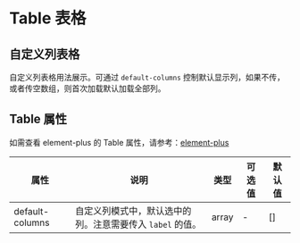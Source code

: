# Table 表格

## 自定义列表格

自定义列表格用法展示。可通过  `default-columns` 控制默认显示列，如果不传，或者传空数组，则首次加载默认加载全部列。

<xw-demo
    demo-height="550px"
    source-code="element-plus:::table/table-custom-columns"
/>

## Table 属性

如需查看 element-plus 的 Table 属性，请参考：[element-plus](https://element-plus.org/zh-CN/component/table.html#table-%E5%B1%9E%E6%80%A7)

| 属性                      | 说明                                                     | 类型           | 可选值     | 默认值         |
| ------------------------ | -------------------------------------------------------- | ------------- | --------- | ------------- |
| default-columns          | 自定义列模式中，默认选中的列。注意需要传入 `label` 的值。          | array         | -         | []          |

